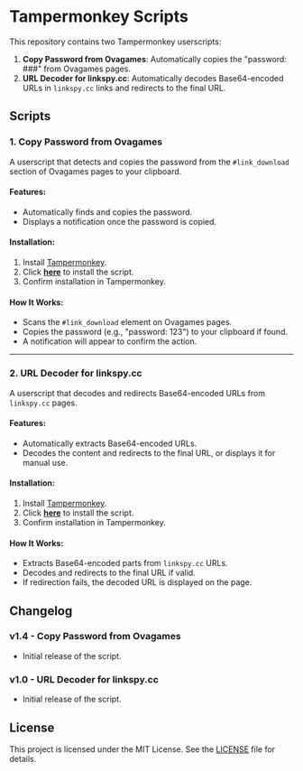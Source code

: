 # Tampermonkey Scripts

This repository contains two Tampermonkey userscripts:

1. **Copy Password from Ovagames**: Automatically copies the "password: ###" from Ovagames pages.
2. **URL Decoder for linkspy.cc**: Automatically decodes Base64-encoded URLs in `linkspy.cc` links and redirects to the final URL.

## Scripts

### 1. Copy Password from Ovagames

A userscript that detects and copies the password from the `#link_download` section of Ovagames pages to your clipboard.

#### Features:
- Automatically finds and copies the password.
- Displays a notification once the password is copied.

#### Installation:
1. Install [Tampermonkey](https://www.tampermonkey.net/).
2. Click [**here**](https://github.com/Nisekoi-1/Ovagames/blob/main/copy_password_from_ovagames.user.js) to install the script.
3. Confirm installation in Tampermonkey.

#### How It Works:
- Scans the `#link_download` element on Ovagames pages.
- Copies the password (e.g., "password: 123") to your clipboard if found.
- A notification will appear to confirm the action.

---

### 2. URL Decoder for linkspy.cc

A userscript that decodes and redirects Base64-encoded URLs from `linkspy.cc` pages.

#### Features:
- Automatically extracts Base64-encoded URLs.
- Decodes the content and redirects to the final URL, or displays it for manual use.

#### Installation:
1. Install [Tampermonkey](https://www.tampermonkey.net/).
2. Click [**here**](https://github.com/Nisekoi-1/Ovagames/blob/main/URL_Decoder_for_ovagames.user.js) to install the script.
3. Confirm installation in Tampermonkey.

#### How It Works:
- Extracts Base64-encoded parts from `linkspy.cc` URLs.
- Decodes and redirects to the final URL if valid.
- If redirection fails, the decoded URL is displayed on the page.

## Changelog

### v1.4 - Copy Password from Ovagames
- Initial release of the script.

### v1.0 - URL Decoder for linkspy.cc
- Initial release of the script.

## License

This project is licensed under the MIT License. See the [LICENSE](LICENSE) file for details.
